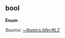 <!-- THIS FILE WAS AUTOMATICALLY GENERATED -->

## bool

**Enum**

_Source: [~/basics.bfec#L2](https://github.com/kbjr/bfec/blob/schema-rework/examples/png/basics.bfec#L2)_


